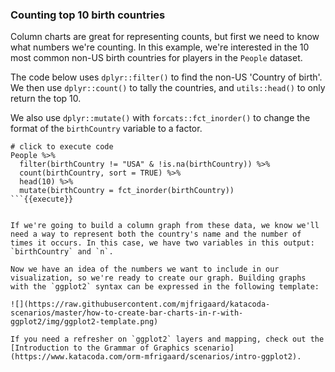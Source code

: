 ### Counting top 10 birth countries 

Column charts are great for representing counts, but first we need to know what numbers we're counting. In this example, we're interested in the 10 most common non-US birth countries for players in the `People` dataset.

The code below uses `dplyr::filter()` to find the non-US 'Country of birth'. We then use `dplyr::count()` to tally the countries, and `utils::head()` to only return the top 10. 

We also use `dplyr::mutate()` with `forcats::fct_inorder()` to change the format of the `birthCountry` variable to a factor.

```
# click to execute code
People %>%
  filter(birthCountry != "USA" & !is.na(birthCountry)) %>%
  count(birthCountry, sort = TRUE) %>%
  head(10) %>%
  mutate(birthCountry = fct_inorder(birthCountry))
```{{execute}}


If we're going to build a column graph from these data, we know we'll need a way to represent both the country's name and the number of times it occurs. In this case, we have two variables in this output: `birthCountry` and `n`. 

Now we have an idea of the numbers we want to include in our visualization, so we're ready to create our graph. Building graphs with the `ggplot2` syntax can be expressed in the following template: 

![](https://raw.githubusercontent.com/mjfrigaard/katacoda-scenarios/master/how-to-create-bar-charts-in-r-with-ggplot2/img/ggplot2-template.png)

If you need a refresher on `ggplot2` layers and mapping, check out the [Introduction to the Grammar of Graphics scenario](https://www.katacoda.com/orm-mfrigaard/scenarios/intro-ggplot2).
